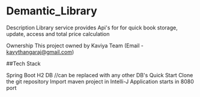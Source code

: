 # Demantic_Library

Description
Library service provides Api's for for quick book storage, update, access and total price calculation


Ownership
This project owned by Kaviya Team (Email - kavythangaraj@gmail.com)

##Tech Stack

Spring Boot
H2 DB //can be replaced with any other DB's
Quick Start
Clone the git repository
Import maven project in Intelli-J
Application starts in 8080 port
